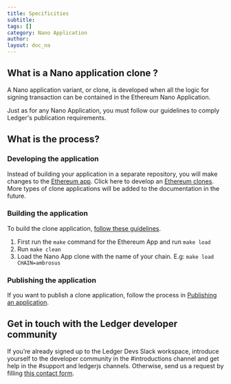 ```yaml
---
title: Specificities
subtitle:
tags: []
category: Nano Application
author:
layout: doc_na
---
```



## What is a Nano application clone ?


A Nano application variant, or clone, is developed when all the logic for signing transaction can be contained in the Ethereum Nano Application.

Just as for any Nano Application, you must follow our guidelines to comply Ledger's publication requirements.

## What is the process?

### Developing the application

Instead of building your application in a separate repository, you will make changes to the [Ethereum app](https://github.com/LedgerHQ/app-ethereum).
Click here to develop an [Ethereum clones](../eth-clones). More types of clone applications will be added to the documentation in the future.

### Building the application

To build the clone application, [follow these guidelines](../quickstart).
1. First run the `make` command for the Ethereum App and run `make load`
2. Run `make clean`
2. Load the Nano App clone with the name of your chain. E.g: `make load CHAIN=ambrosus`

### Publishing the application

If you want to publish a clone application, follow the process in [Publishing an application](../publish-introduction).

## Get in touch with the Ledger developer community

If you’re already signed up to the Ledger Devs Slack workspace, introduce yourself to the developer community in the #introductions channel and get help in the #support and ledgerjs channels. Otherwise, send us a request by filling [this contact form](https://developers.ledger.com/contact/).
